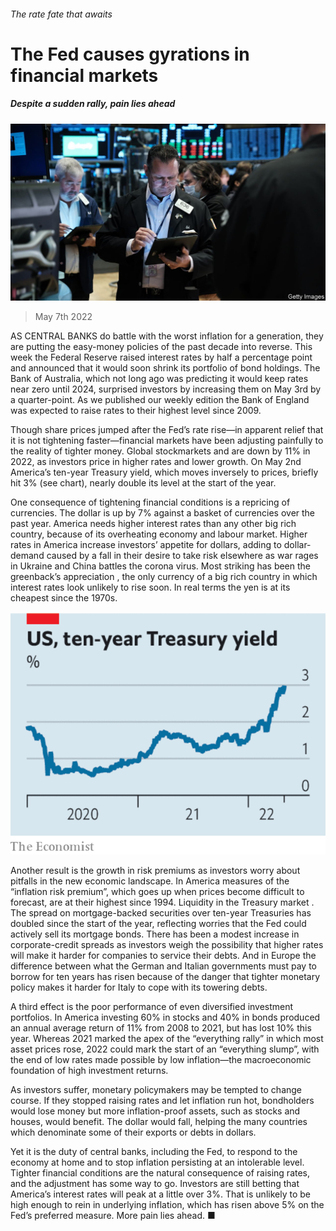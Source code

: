 ###### The rate fate that awaits

# The Fed causes gyrations in financial markets 

##### Despite a sudden rally, pain lies ahead 

![image](images/20220507_ldp501.jpg) 

> May 7th 2022 

AS CENTRAL BANKS do battle with the worst inflation for a generation, they are putting the easy-money policies of the past decade into reverse. This week the Federal Reserve raised interest rates by half a percentage point and announced that it would soon shrink its portfolio of bond holdings. The Bank of Australia, which not long ago was predicting it would keep rates near zero until 2024, surprised investors by increasing them on May 3rd by a quarter-point. As we published our weekly edition the Bank of England was expected to raise rates to their highest level since 2009.

Though share prices jumped after the Fed’s rate rise—in apparent relief that it is not tightening faster—financial markets have been adjusting painfully to the reality of tighter money. Global stockmarkets  and are down by 11% in 2022, as investors price in higher rates and lower growth. On May 2nd America’s ten-year Treasury yield, which moves inversely to prices, briefly hit 3% (see chart), nearly double its level at the start of the year.


One consequence of tightening financial conditions is a repricing of currencies. The dollar is up by 7% against a basket of currencies over the past year. America needs higher interest rates than any other big rich country, because of its overheating economy and labour market. Higher rates in America increase investors’ appetite for dollars, adding to dollar-demand caused by a fall in their desire to take risk elsewhere as war rages in Ukraine and China battles the corona virus. Most striking has been the greenback’s appreciation , the only currency of a big rich country in which interest rates look unlikely to rise soon. In real terms the yen is at its cheapest since the 1970s.

![image](images/20220507_ldc178.png) 


Another result is the growth in risk premiums as investors worry about pitfalls in the new economic landscape. In America measures of the “inflation risk premium”, which goes up when prices become difficult to forecast, are at their highest since 1994. Liquidity in the Treasury market . The spread on mortgage-backed securities over ten-year Treasuries has doubled since the start of the year, reflecting worries that the Fed could actively sell its mortgage bonds. There has been a modest increase in corporate-credit spreads as investors weigh the possibility that higher rates will make it harder for companies to service their debts. And in Europe the difference between what the German and Italian governments must pay to borrow for ten years has risen because of the danger that tighter monetary policy makes it harder for Italy to cope with its towering debts.

A third effect is the poor performance of even diversified investment portfolios. In America investing 60% in stocks and 40% in bonds produced an annual average return of 11% from 2008 to 2021, but has lost 10% this year. Whereas 2021 marked the apex of the “everything rally” in which most asset prices rose, 2022 could mark the start of an “everything slump”, with the end of low rates made possible by low inflation—the macroeconomic foundation of high investment returns.

As investors suffer, monetary policymakers may be tempted to change course. If they stopped raising rates and let inflation run hot, bondholders would lose money but more inflation-proof assets, such as stocks and houses, would benefit. The dollar would fall, helping the many countries which denominate some of their exports or debts in dollars.

Yet it is the duty of central banks, including the Fed, to respond to the economy at home and to stop inflation persisting at an intolerable level. Tighter financial conditions are the natural consequence of raising rates, and the adjustment has some way to go. Investors are still betting that America’s interest rates will peak at a little over 3%. That is unlikely to be high enough to rein in underlying inflation, which has risen above 5% on the Fed’s preferred measure. More pain lies ahead. ■

